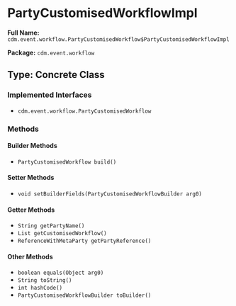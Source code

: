 # PartyCustomisedWorkflowImpl

**Full Name:** `cdm.event.workflow.PartyCustomisedWorkflow$PartyCustomisedWorkflowImpl`

**Package:** `cdm.event.workflow`

## Type: Concrete Class

### Implemented Interfaces

- `cdm.event.workflow.PartyCustomisedWorkflow`

### Methods

#### Builder Methods

- `PartyCustomisedWorkflow build()`

#### Setter Methods

- `void setBuilderFields(PartyCustomisedWorkflowBuilder arg0)`

#### Getter Methods

- `String getPartyName()`
- `List getCustomisedWorkflow()`
- `ReferenceWithMetaParty getPartyReference()`

#### Other Methods

- `boolean equals(Object arg0)`
- `String toString()`
- `int hashCode()`
- `PartyCustomisedWorkflowBuilder toBuilder()`

